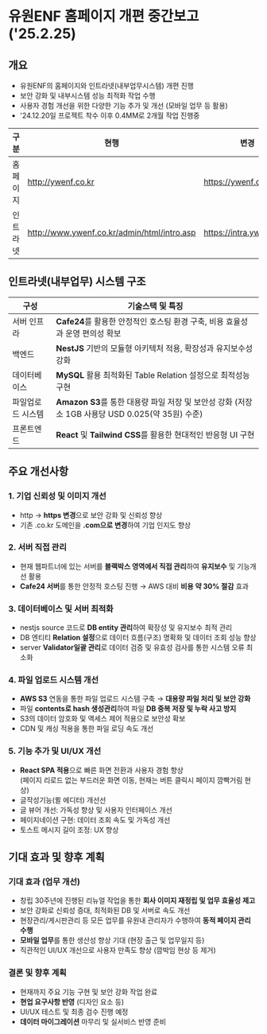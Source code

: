 # 유원ENF 홈페이지 개편 중간보고 ('25.2.25)

## 개요
- 유원ENF의 홈페이지와 인트라넷(내부업무시스템) 개편 진행
- 보안 강화 및 내부시스템 성능 최적화 작업 수행 
- 사용자 경험 개선을 위한 다양한 기능 추가 및 개선 (모바일 업무 등 활용)
- '24.12.20일 프로젝트 착수 이후 0.4MM로 2개월 작업 진행중

| 구분      | 현행          |        변경  |         비고  |
| ----------- | ----------- |  ----------- |----------- |
| 홈페이지 | http://ywenf.co.kr | https://ywenf.com | 미진행 |
| 인트라넷 | http://www.ywenf.co.kr/admin/html/intro.asp | https://intra.ywenf.com | 진행중 |


## 인트라넷(내부업무) 시스템 구조
| 구성     | 기술스택 및 특징  |
| ----------- | ------------------ |
| 서버 인프라 | **Cafe24**를 활용한 안정적인 호스팅 환경 구축, 비용 효율성과 운영 편의성 확보 |
| 백엔드 | **NestJS** 기반의 모듈형 아키텍처 적용, 확장성과 유지보수성 강화 | 
| 데이터베이스 | **MySQL** 활용 최적화된 Table Relation 설정으로 최적성능 구현 |
| 파일업로드 시스템 | **Amazon S3**를 통한 대용량 파일 저장 및 보안성 강화 (저장소 1GB 사용당 USD 0.025(약 35원) 수준) |
| 프론트엔드 | **React** 및 **Tailwind CSS**를 활용한 현대적인 반응형 UI 구현 |

## 주요 개선사항
### 1. 기업 신뢰성 및 이미지 개선
- http → **https 변경**으로 보안 강화 및 신뢰성 향상
- 기존 .co.kr 도메인을 **.com으로 변경**하여 기업 인지도 향상

### 2. 서버 직접 관리
- 현재 웹파트너에 있는 서버를 **블랙박스 영역에서 직접 관리**하여 **유지보수** 및 기능개선 활용
- **Cafe24 서버**를 통한 안정적 호스팅 진행 → AWS 대비 **비용 약 30% 절감** 효과

### 3. 데이터베이스 및 서버 최적화
- nestjs source 코드로 **DB entity 관리**하여 확장성 및 유지보수 최적 관리
- DB 엔티티 **Relation 설정**으로 데이터 흐름(구조) 명확화 및 데이터 조회 성능 향상
- server **Validator일괄 관리**로 데이터 검증 및 유효성 검사를 통한 시스템 오류 최소화

### 4. 파일 업로드 시스템 개선
- **AWS S3** 연동을 통한 파일 업로드 시스템 구축 → **대용량 파일 처리 및 보안 강화**
- 파일 **contents로 hash 생성관리**하여 파일 **DB 중복 저장 및 누락 사고 방지**
- S3의 데이터 암호화 및 액세스 제어 적용으로 보안성 확보
- CDN 및 캐싱 적용을 통한 파일 로딩 속도 개선

### 5. 기능 추가 및 UI/UX 개선
- **React SPA 적용**으로 빠른 화면 전환과 사용자 경험 향상 <br>(페이지 리로드 없는 부드러운 화면 이동, 현재는 버튼 클릭시 페이지 깜빡거림 현상)
- 글작성기능(퀼 에디터) 개선선
- 글 뷰어 개선: 가독성 향상 및 사용자 인터페이스 개선
- 페이지네이션 구현: 데이터 조회 속도 및 가독성 개선
- 토스트 메시지 길이 조정: UX 향상

## 기대 효과 및 향후 계획
### 기대 효과 (업무 개선)
- 창립 30주년에 진행된 리뉴얼 작업을 통한 **회사 이미지 재정립 및 업무 효율성 제고**
- 보안 강화로 신뢰성 증대, 최적화된 DB 및 서버로 속도 개선
- 현장관리/게시판관리 등 모든 업무를 유원내 관리자가 수행하여 **동적 페이지 관리 수행**
- **모바일 업무**를 통한 생산성 향상 기대 (현장 출근 및 업무일지 등)
- 직관적인 UI/UX 개선으로 사용자 만족도 향상 (깜박임 현상 등 제거)

### 결론 및 향후 계획
- 현재까지 주요 기능 구현 및 보안 강화 작업 완료
- **현업 요구사항 반영** (디자인 요소 등)
- UI/UX 테스트 및 최종 검수 진행 예정
- **데이터 마이그레이션** 마무리 및 실서비스 반영 준비